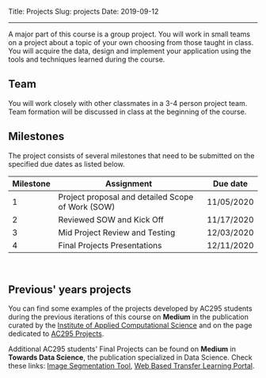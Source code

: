 Title: Projects
Slug: projects
Date: 2019-09-12

<style>
pre {
  background-color: #F5F5F5;
  display: block;
  font-family: monospace;
  font-size: 14px;
  white-space: pre;
  border-color: #999999;
  border-width: 1px;
  border-style: solid;
  border-radius: 6px;
  margin: 1em 0;
  padding: 5px;
  white-space: pre-wrap;
}
.containerMain {
    display: flex;
    width: 100%;
    height: 300px;
}
</style>



<hr>

A major part of this course is a group project. You will work in small teams on a project about a topic of your own choosing from those taught in class. You will acquire the data, design and implement your application using the tools and techniques learned during the course.

## Team
You will work closely with other classmates in a 3-4 person project team. Team formation will be discussed in class at the beginning of the course.

## Milestones
The project consists of several milestones that need to be submitted on the specified due dates as listed below.

|Milestone|Assignment|Due date|
|-----|-----|-----|
|1|Project proposal and detailed Scope of Work (SOW)|11/05/2020|
|2|Reviewed SOW and Kick Off|11/17/2020|
|3|Mid Project Review and Testing|12/03/2020|
|4|Final Projects Presentations|12/11/2020|

<br>

## Previous' years projects
You can find some examples of the projects developed by AC295 students during the previous iterations of this course on **Medium** in the publication curated by the [Institute of Applied Computational Science](https://medium.com/institute-for-applied-computational-science)
and on the page dedicated to [AC295 Projects](https://medium.com/institute-for-applied-computational-science/ac295/home).

Additional AC295 students' Final Projects can be found on **Medium** in **Towards Data Science**, the publication specialized in Data Science. Check these links: [Image Segmentation Tool](https://towardsdatascience.com/how-we-built-an-easy-to-use-image-segmentation-tool-with-transfer-learning-546efb6ae98), [Web Based Transfer Learning Portal](https://towardsdatascience.com/democratizing-image-classification-d578854a6c19).